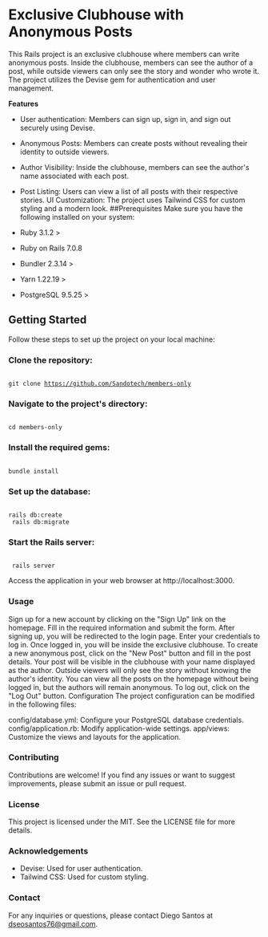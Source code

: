 # Exclusive Clubhouse with Anonymous Posts
This Rails project is an exclusive clubhouse where members can write anonymous posts. Inside the clubhouse, members can see the author of a post, while outside viewers can only see the story and wonder who wrote it. The project utilizes the Devise gem for authentication and user management.

**Features**
- User authentication: Members can sign up, sign in, and sign out securely using Devise.
- Anonymous Posts: Members can create posts without revealing their identity to outside viewers.
- Author Visibility: Inside the clubhouse, members can see the author's name associated with each post.
- Post Listing: Users can view a list of all posts with their respective stories.
UI Customization: The project uses Tailwind CSS for custom styling and a modern look.
##Prerequisites
Make sure you have the following installed on your system:

- Ruby 3.1.2 >
- Ruby on Rails 7.0.8
- Bundler 2.3.14 >
- Yarn 1.22.19 >
- PostgreSQL 9.5.25 >

## Getting Started
Follow these steps to set up the project on your local machine:

### Clone the repository:

<code><br>git clone https://github.com/Sandotech/members-only<br></code>

### Navigate to the project's directory:

<code><br>cd members-only<br></code>

### Install the required gems:

<code><br>bundle install<br></code>

### Set up the database:

<code><br>rails db:create<br>
rails db:migrate</code>

### Start the Rails server:

<code><br>
rails server<br></code>

Access the application in your web browser at http://localhost:3000.

### Usage
Sign up for a new account by clicking on the "Sign Up" link on the homepage.
Fill in the required information and submit the form.
After signing up, you will be redirected to the login page. Enter your credentials to log in.
Once logged in, you will be inside the exclusive clubhouse.
To create a new anonymous post, click on the "New Post" button and fill in the post details.
Your post will be visible in the clubhouse with your name displayed as the author.
Outside viewers will only see the story without knowing the author's identity.
You can view all the posts on the homepage without being logged in, but the authors will remain anonymous.
To log out, click on the "Log Out" button.
Configuration
The project configuration can be modified in the following files:

config/database.yml: Configure your PostgreSQL database credentials.
config/application.rb: Modify application-wide settings.
app/views: Customize the views and layouts for the application.

### Contributing
Contributions are welcome! If you find any issues or want to suggest improvements, please submit an issue or pull request.

### License
This project is licensed under the MIT. See the LICENSE file for more details.

### Acknowledgements
- Devise: Used for user authentication.
- Tailwind CSS: Used for custom styling.
### Contact
For any inquiries or questions, please contact Diego Santos at dseosantos76@gmail.com.